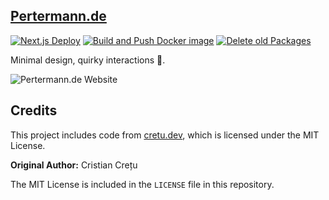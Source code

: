 ## [Pertermann.de](https://pertermann.de)

[![Next.js Deploy](https://github.com/PrtmPhlp/cretu.dev/actions/workflows/deploy.js.yml/badge.svg)](https://github.com/PrtmPhlp/cretu.dev/actions/workflows/deploy.js.yml)
[![Build and Push Docker image](https://github.com/PrtmPhlp/cretu.dev/actions/workflows/docker-deploy.yml/badge.svg)](https://github.com/PrtmPhlp/cretu.dev/actions/workflows/docker-deploy.yml)
[![Delete old Packages](https://github.com/PrtmPhlp/cretu.dev/actions/workflows/delete-packages.yml/badge.svg)](https://github.com/PrtmPhlp/cretu.dev/actions/workflows/delete-packages.yml)

Minimal design, quirky interactions 💫.

![Pertermann.de Website](https://github.com/user-attachments/assets/c2d6e923-9c97-4809-9f02-4b3624442ee0)

## Credits

This project includes code from [cretu.dev](https://github.com/cristicretu/cretu.dev), which is licensed under the MIT License.

**Original Author:** Cristian Crețu

The MIT License is included in the `LICENSE` file in this repository.
